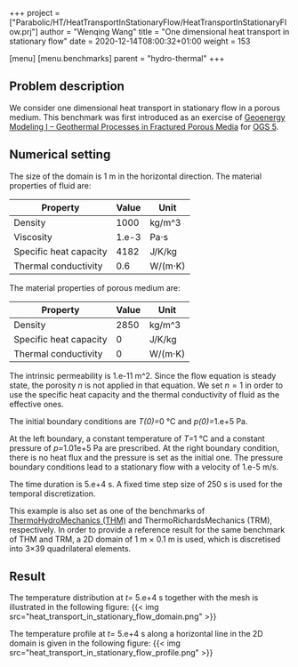 +++
project = ["Parabolic/HT/HeatTransportInStationaryFlow/HeatTransportInStationaryFlow.prj"]
author = "Wenqing Wang"
title = "One dimensional heat transport in stationary flow"
date = 2020-12-14T08:00:32+01:00
weight = 153

[menu]
  [menu.benchmarks]
     parent = "hydro-thermal"
+++

## Problem description

We consider one dimensional heat transport in stationary flow in a porous medium.
 This benchmark was first introduced as an exercise of
 [Geoenergy Modeling I – Geothermal Processes in Fractured Porous Media](https://www.opengeosys.org/books/geoenergy-modeling-i/)
 for [OGS 5](https://github.com/ufz/ogs5).

## Numerical setting

 The size of the domain is 1 m in the horizontal direction.
  The material properties of fluid are:

| Property               | Value | Unit        |
|------------------------|-------|-------------|
| Density                | 1000  | kg/m^3      |
| Viscosity              | 1.e-3 | Pa⋅s        |
| Specific heat capacity | 4182  | J/K/kg      |
| Thermal conductivity   | 0.6   | W/(m⋅K)     |

The material properties of porous medium are:

| Property               | Value | Unit        |
|------------------------|-------|-------------|
| Density                | 2850  | kg/m^3      |
| Specific heat capacity | 0  | J/K/kg      |
| Thermal conductivity   | 0   | W/(m⋅K)     |

The intrinsic permeability is 1.e-11 m^2. Since the flow equation is steady state,
 the porosity $n$ is not applied in that equation. We set $n=1$
 in order to use the specific heat capacity and the thermal conductivity of fluid
 as the effective ones.

The initial boundary conditions are <em>T(0)=</em>0 °C and
  <em>p(0)=</em>1.e+5 Pa.

At the left boundary, a constant temperature of <em>T=</em>1 °C
 and a constant pressure of <em>p=</em>1.01e+5 Pa are prescribed.
 At the right boundary condition, there is no heat flux and the pressure is
 set as the initial one. The pressure boundary conditions lead to a
 stationary flow with a velocity of 1.e-5 m/s.

The time duration is 5.e+4 s. A fixed time step size of 250 s is used
 for the temporal discretization.

This example is also set as one of the benchmarks of
 [ThermoHydroMechanics (THM)](https://gitlab.opengeosys.org/ogs/ogs/-/blob/master/Tests/Data/ThermoHydroMechanics/Linear/HeatTransportInStationaryFlow/HeatTransportInStationaryFlow.prj)
 and ThermoRichardsMechanics (TRM), respectively.
 In order to provide a reference result for the same benchmark of
 THM and TRM, a 2D domain of 1 m $\times$ 0.1 m is used, which
 is discretised into 3$\times$39 quadrilateral elements.

## Result

The temperature distribution  at <em>t=</em>  5.e+4 s together with the mesh is
 illustrated in the following figure:
{{< img src="heat_transport_in_stationary_flow_domain.png" >}}

The temperature  profile at <em>t=</em>  5.e+4 s along a horizontal line in the
  2D domain is given in the following figure:
{{< img src="heat_transport_in_stationary_flow_profile.png" >}}
